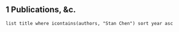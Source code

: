 
## 1 Publications, &c.
```dataview
list title where icontains(authors, "Stan Chen") sort year asc
```